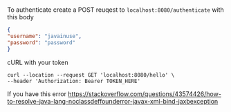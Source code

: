 
# 

To authenticate
create a POST reuqest to  `localhost:8080/authenticate` with this body
```json
{
"username": "javainuse",
"password": "password"
}
```

cURL with your token
```
curl --location --request GET 'localhost:8080/hello' \
--header 'Authorization: Bearer TOKEN_HERE'
```


If you have this error
https://stackoverflow.com/questions/43574426/how-to-resolve-java-lang-noclassdeffounderror-javax-xml-bind-jaxbexception